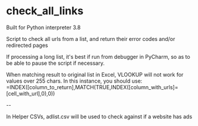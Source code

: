 # check_all_links
Built for Python interpreter 3.8

Script to check all urls from a list, and return their error codes and/or redirected pages

If processing a long list, it's best if run from debugger in PyCharm, so as to be able to pause the script if necessary.

When matching result to original list in Excel, VLOOKUP will not work for values over 255 chars. In this instance, you should use: 
=INDEX([column_to_return],MATCH(TRUE,INDEX([column_with_urls]=[cell_with_url],0),0))

--

In Helper CSVs, adlist.csv will be used to check against if a website has ads
